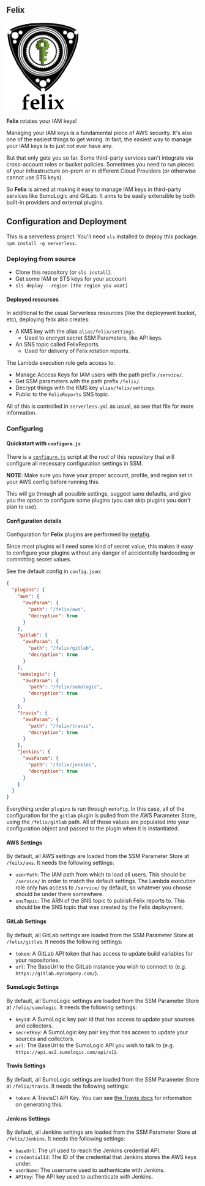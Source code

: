 ## Felix

![Felix Logo](./logo.png)

**Felix** rotates your IAM keys!

Managing your IAM keys is a fundamental piece of AWS security. It's also one
of the easiest things to get wrong. In fact, the easiest way to manage your
IAM keys is to just not ever have any.

But that only gets you so far. Some third-party services can't integrate via
cross-account roles or bucket policies. Sometimes you need to run pieces of
your infrastructure on-prem or in different Cloud Providers (or otherwise
cannot use STS keys).

So **Felix** is aimed at making it easy to manage IAM keys in third-party
services like SumoLogic and GitLab. It aims to be easily extensible by both
built-in providers and external plugins.

## Configuration and Deployment

This is a serverless project. You'll need `sls` installed to deploy this
package. `npm install -g serverless`.

### Deploying from source

* Clone this repository (or `sls install`).
* Get some IAM or STS keys for your account
* `sls deploy --region [the region you want]`

#### Deployed resources

In additional to the usual Serverless resources (like the deployment bucket,
etc), deploying felix also creates:

* A KMS key with the alias `alias/felix/settings`.
    * Used to encrypt secret SSM Parameters, like API keys.
* An SNS topic called FelixReports.
    * Used for delivery of Felix rotation reports.

The Lambda execution role gets access to:

* Manage Access Keys for IAM users with the path prefix `/service/`.
* Get SSM parameters with the path prefix `/felix/`.
* Decrypt things with the KMS key `alias/felix/settings`.
* Public to the `FelixReports` SNS topic.

All of this is controlled in `serverless.yml` as usual, so see that file
for more information.

### Configuring
#### Quickstart with `configure.js`

There is a [`configure.js`](./configure.js) script at the root of this
repository that will configure all necessary configuration settings in SSM.

**NOTE**: Make sure you have your proper account, profile, and region set in
your AWS config before running this.

This will go through all possible settings, suggest sane defaults, and give you
the option to configure some plugins (you can skip plugins you don't plan to
use).

#### Configuration details

Configuration for **Felix** plugins are performed by
[metafig](https://github.com/Cimpress-MCP/metafig).

Since most plugins will need some kind of secret value, this makes
it easy to configure your plugins without any danger of accidentally
hardcoding or committing secret values.

See the default config in `config.json`:

```json
{
  "plugins": {
    "aws": {
      "awsParam": {
        "path": "/felix/aws",
        "decryption": true
      }
    },
    "gitlab": {
      "awsParam": {
        "path": "/felix/gitlab",
        "decryption": true
      }
    },
    "sumologic": {
      "awsParam": {
        "path": "/felix/sumologic",
        "decryption": true
      }
    },
    "travis": {
      "awsParam": {
        "path": "/felix/travis",
        "decryption": true
      }
    },
    "jenkins": {
      "awsParam": {
        "path": "/felix/jenkins",
        "decryption": true
      }
    }
  }
}
```

Everything under `plugins` is run through `metafig`. In this case, all of
the configuration for the `gitlab` plugin is pulled from the AWS Parameter
Store, using the `/felix/gitlab` path. All of those values are populated
into your configuration object and passed to the plugin when it is
instantiated.

#### AWS Settings

By default, all AWS settings are loaded from the SSM Parameter Store at `/feilx/aws`. It needs the following settings:

* `userPath`: The IAM path from which to load all users. This should be `/service/` in order to match the default settings. The Lambda execution role only has access to `/service/` by default, so whatever you choose should be under there somewhere.
* `snsTopic`: The ARN of the SNS topic to publish Felix reports to. This should be the SNS topic that was created by the Felix deployment.

#### GitLab Settings

By default, all GitLab settings are loaded from the SSM Parameter Store at `/felix/gitlab`. It needs the following settings:

* `token`: A GitLab API token that has access to update build variables for your repositories.
* `url`: The BaseUrl to the GitLab instance you wish to connect to (e.g. `https://gitlab.mycompany.com/`).

#### SumoLogic Settings

By default, all SumoLogic settings are loaded from the SSM Parameter Store at `/felix/sumologic`. It needs the following settings:

* `keyId`: A SumoLogic key pair id that has access to update your sources and collectors.
* `secretKey`: A SumoLogic key pair key that has access to update your sources and collectors.
* `url`: The BaseUrl to the SumoLogic API you wish to talk to (e.g. `https://api.us2.sumologic.com/api/v1`).

#### Travis Settings

By default, all SumoLogic settings are loaded from the SSM Parameter Store at `/felix/travis`. It needs the following settings:

* `token`: A TravisCI API Key. You can see [the Travis docs](https://developer.travis-ci.org/authentication) for information on generating this.

#### Jenkins Settings

By default, all Jenkins settings are loaded from the SSM Parameter Store at `/felix/Jenkins`. It needs the following settings:

* `baseUrl`: The url used to reach the Jenkins credential API.
* `credentialId`: The ID of the credential that Jenkins stores the AWS keys under.
* `userName`: The username used to authenticate with Jenkins.
* `APIKey`: The API key used to authenticate with Jenkins.
